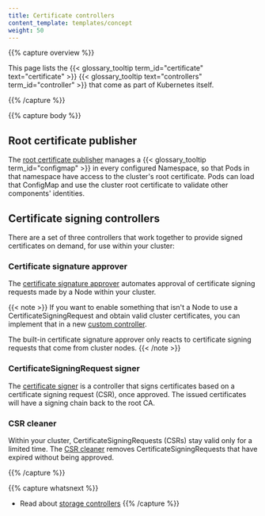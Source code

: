 ```yaml
---
title: Certificate controllers
content_template: templates/concept
weight: 50
---
```


{{% capture overview %}}

This page lists the
{{< glossary_tooltip term_id="certificate" text="certificate" >}}
{{< glossary_tooltip text="controllers" term_id="controller" >}}
that come as part of Kubernetes itself.

{{% /capture %}}

{{% capture body %}}

## Root certificate publisher

The [root certificate publisher](/docs/reference/controllers/certificate-root-ca-publisher/)
manages a {{< glossary_tooltip term_id="configmap" >}} in every configured Namespace, so that Pods in that
namespace have access to the cluster's root certificate. Pods can load that
ConfigMap and use the cluster root certificate to validate other components'
identities.

## Certificate signing controllers

There are a set of three controllers that work together to provide signed
certificates on demand, for use within your cluster:

### Certificate signature approver

The [certificate signature approver](/docs/reference/controllers/certificate-approver/)
automates approval of certificate signing requests made by a Node within your
cluster.

{{< note >}}
If you want to enable something that isn't a Node to use a CertificateSigningRequest and
obtain valid cluster certificates, you can implement that in a new
[custom controller](/docs/concepts/extend-kubernetes/extend-cluster/#extension-patterns).

The built-in certificate signature approver only reacts to certificate signing
requests that come from cluster nodes.
{{< /note >}}

### CertificateSigningRequest signer

The [certificate signer](/docs/reference/controllers/certificate-signer/) is a
controller that signs certificates based on a certificate signing request (CSR),
once approved. The issued certificates will have a signing chain back to the
root CA.

### CSR cleaner

Within your cluster, CertificateSigningRequests (CSRs) stay valid only for a
limited time.
The [CSR cleaner](/docs/reference/controllers/certificate-cleaner/)
removes CertificateSigningRequests that have expired without being approved.

{{% /capture %}}

{{% capture whatsnext %}}
* Read about [storage controllers](/docs/reference/controllers/storage-controllers/)
{{% /capture %}}
